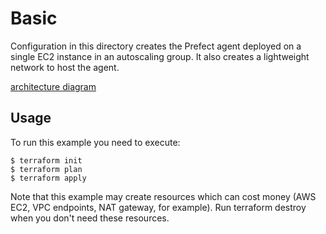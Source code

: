 # Basic

Configuration in this directory creates the Prefect agent deployed on a single EC2 instance in an autoscaling group. It also creates a lightweight network to host the agent.

[architecture diagram](../../images/basic.png)

## Usage

To run this example you need to execute:
```
$ terraform init
$ terraform plan
$ terraform apply
```
Note that this example may create resources which can cost money (AWS EC2, VPC endpoints, NAT gateway, for example). Run terraform destroy when you don't need these resources.

